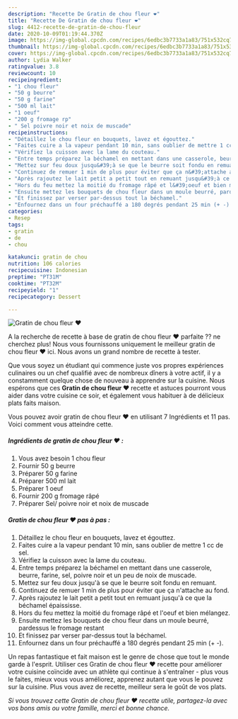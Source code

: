 ```yaml
---
description: "Recette De Gratin de chou fleur ❤"
title: "Recette De Gratin de chou fleur ❤"
slug: 4412-recette-de-gratin-de-chou-fleur
date: 2020-10-09T01:19:44.370Z
image: https://img-global.cpcdn.com/recipes/6edbc3b7733a1a83/751x532cq70/gratin-de-chou-fleur-❤-photo-principale-de-la-recette.jpg
thumbnail: https://img-global.cpcdn.com/recipes/6edbc3b7733a1a83/751x532cq70/gratin-de-chou-fleur-❤-photo-principale-de-la-recette.jpg
cover: https://img-global.cpcdn.com/recipes/6edbc3b7733a1a83/751x532cq70/gratin-de-chou-fleur-❤-photo-principale-de-la-recette.jpg
author: Lydia Walker
ratingvalue: 3.8
reviewcount: 10
recipeingredient:
- "1 chou fleur"
- "50 g beurre"
- "50 g farine"
- "500 ml lait"
- "1 oeuf"
- "200 g fromage rp"
- " Sel poivre noir et noix de muscade"
recipeinstructions:
- "Détaillez le chou fleur en bouquets, lavez et égouttez."
- "Faites cuire a la vapeur pendant 10 min, sans oublier de mettre 1 cc de sel."
- "Vérifiez la cuisson avec la lame du couteau."
- "Entre temps préparez la béchamel en mettant dans une casserole, beurre, farine, sel, poivre noir et un peu de noix de muscade."
- "Mettez sur feu doux jusqu&#39;à se que le beurre soit fondu en remuant."
- "Continuez de remuer 1 min de plus pour éviter que ça n&#39;attache au fond."
- "Après rajoutez le lait petit a petit tout en remuant jusqu&#39;à ce que la béchamel épaississe."
- "Hors du feu mettez la moitié du fromage râpé et l&#39;oeuf et bien mélangez."
- "Ensuite mettez les bouquets de chou fleur dans un moule beurré, pardessus le fromage restant"
- "Et finissez par verser par-dessus tout la béchamel."
- "Enfournez dans un four préchauffé a 180 degrés pendant 25 min (+ -)."
categories:
- Resep
tags:
- gratin
- de
- chou

katakunci: gratin de chou 
nutrition: 106 calories
recipecuisine: Indonesian
preptime: "PT31M"
cooktime: "PT32M"
recipeyield: "1"
recipecategory: Dessert

---
```



![Gratin de chou fleur ❤](https://img-global.cpcdn.com/recipes/6edbc3b7733a1a83/751x532cq70/gratin-de-chou-fleur-❤-photo-principale-de-la-recette.jpg)

A la recherche de recette à base de gratin de chou fleur ❤ parfaite ?? ne cherchez plus! Nous vous fournissons uniquement le meilleur gratin de chou fleur ❤ ici. Nous avons un grand nombre de recette à tester.

Que vous soyez un étudiant qui commence juste vos propres expériences culinaires ou un chef qualifié avec de nombreux dîners à votre actif, il y a constamment quelque chose de nouveau à apprendre sur la cuisine. Nous espérons que ces <strong> Gratin de chou fleur ❤ </strong> recette et astuces pourront vous aider dans votre cuisine ce soir, et également vous habituer à de délicieux plats faits maison.

<!--inarticleads1-->

Vous pouvez avoir gratin de chou fleur ❤ en utilisant 7 Ingrédients et 11 pas. Voici comment vous atteindre cette.

##### Ingrédients de gratin de chou fleur ❤ :

1. Vous avez besoin 1 chou fleur
1. Fournir 50 g beurre
1. Préparer 50 g farine
1. Préparer 500 ml lait
1. Préparer 1 oeuf
1. Fournir 200 g fromage râpé
1. Préparer  Sel/ poivre noir et noix de muscade




<!--inarticleads2-->

##### Gratin de chou fleur ❤ pas à pas :

1. Détaillez le chou fleur en bouquets, lavez et égouttez.
1. Faites cuire a la vapeur pendant 10 min, sans oublier de mettre 1 cc de sel.
1. Vérifiez la cuisson avec la lame du couteau.
1. Entre temps préparez la béchamel en mettant dans une casserole, beurre, farine, sel, poivre noir et un peu de noix de muscade.
1. Mettez sur feu doux jusqu&#39;à se que le beurre soit fondu en remuant.
1. Continuez de remuer 1 min de plus pour éviter que ça n&#39;attache au fond.
1. Après rajoutez le lait petit a petit tout en remuant jusqu&#39;à ce que la béchamel épaississe.
1. Hors du feu mettez la moitié du fromage râpé et l&#39;oeuf et bien mélangez.
1. Ensuite mettez les bouquets de chou fleur dans un moule beurré, pardessus le fromage restant
1. Et finissez par verser par-dessus tout la béchamel.
1. Enfournez dans un four préchauffé a 180 degrés pendant 25 min (+ -).




<!--inarticleads1-->

<p>
Un repas fantastique et fait maison est le genre de chose que tout le monde garde à l'esprit. Utiliser ces Gratin de chou fleur ❤ recette pour améliorer votre cuisine coïncide avec un athlète qui continue à s'entraîner - plus vous le faites, mieux vous vous améliorez, apprenez autant que vous le pouvez sur la cuisine. Plus vous avez de recette, meilleur sera le goût de vos plats.
</p>

<p>
<i>Si vous trouvez cette Gratin de chou fleur ❤ recette utile, partagez-la avec vos bons amis ou votre famille, merci et bonne chance.</i>
</p>
